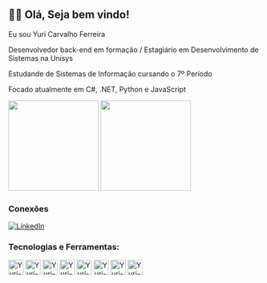 ## 👨‍💻 Olá, Seja bem vindo!

Eu sou Yuri Carvalho Ferreira

Desenvolvedor back-end em formação / Estagiário em Desenvolvimento de Sistemas na Unisys

Estudande de Sistemas de Informação cursando o 7º Período 

Focado atualmente em C#, .NET, Python e JavaScript

<div>
  
  <img height="180cm" src="https://github-readme-stats.vercel.app/api?username=Yuri-Ferreira-27&show_icons=true&theme=dark"/>
  <img height="180cm" src="https://github-readme-stats.vercel.app/api/top-langs/?username=Yuri-Ferreira-27&layout=compact&theme=dark"/>

</div>

### Conexões
[![LinkedIn](https://img.shields.io/badge/LinkedIn-0077B5?style=for-the-badge&logo=linkedin&logoColor=white)](https:///www.linkedin.com/in/yuriferreira362709/)

### Tecnologias e Ferramentas:
<div>
  <img align="center" alt="Yuri-html" height="30" widht="40" src="https://cdn.jsdelivr.net/gh/devicons/devicon/icons/html5/html5-original.svg""/>
  <img align="center" alt="Yuri-css" height="30" widht="40" src="https://cdn.jsdelivr.net/gh/devicons/devicon/icons/css3/css3-original.svg"/>
  <img align="center" alt="Yuri-C#" height="30" widht="40" src="https://cdn.jsdelivr.net/gh/devicons/devicon/icons/csharp/csharp-original.svg"/>
  <img align="center" alt="Yuri-Python" height="30" widht="40" src="https://cdn.jsdelivr.net/gh/devicons/devicon/icons/python/python-original-wordmark.svg"/>
  <img align="center" alt="Yuri-JavaScript" height="30" widht="40" src="https://cdn.jsdelivr.net/gh/devicons/devicon/icons/javascript/javascript-original.svg"/>
  <img align="center" alt="Yuri-C" height="30" widht="40" src="https://cdn.jsdelivr.net/gh/devicons/devicon/icons/c/c-original.svg"/>
  <img align="center" alt="Yuri-VisualStudio" height="30" widht="40" src="https://cdn.jsdelivr.net/gh/devicons/devicon/icons/visualstudio/visualstudio-plain.svg"/>       <img align="center" alt="Yuri-PyCharm" height="30" widht="40" src="https://cdn.jsdelivr.net/gh/devicons/devicon/icons/pycharm/pycharm-original.svg"/>                                                                                                                       

</div>

